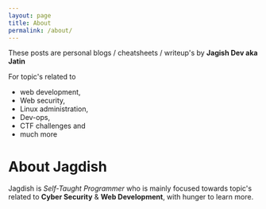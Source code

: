 ```yaml
---
layout: page
title: About
permalink: /about/
---
```


These posts are personal blogs / cheatsheets / writeup's by **Jagish Dev aka Jatin**

For topic's related to

- web development,
- Web security,
- Linux administration,
- Dev-ops,
- CTF challenges and
- much more

# About Jagdish

Jagdish is _Self-Taught Programmer_ who is mainly focused towards topic's related to **Cyber Security** & **Web Development**, with hunger to learn more.
